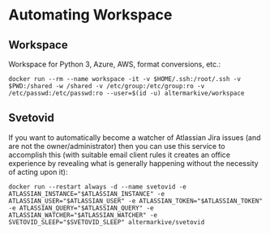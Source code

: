 # Automating Workspace

## Workspace

Workspace for Python 3, Azure, AWS, format conversions, etc.:

    docker run --rm --name workspace -it -v $HOME/.ssh:/root/.ssh -v $PWD:/shared -w /shared -v /etc/group:/etc/group:ro -v /etc/passwd:/etc/passwd:ro --user=$(id -u) altermarkive/workspace

## Svetovid

If you want to automatically become a watcher of Atlassian Jira issues (and are not the owner/administrator) then you can use this service to accomplish this (with suitable email client rules it creates an office experience by revealing what is generally happening without the necessity of acting upon it):

    docker run --restart always -d --name svetovid -e ATLASSIAN_INSTANCE="$ATLASSIAN_INSTANCE" -e ATLASSIAN_USER="$ATLASSIAN_USER" -e ATLASSIAN_TOKEN="$ATLASSIAN_TOKEN" -e ATLASSIAN_QUERY="$ATLASSIAN_QUERY" -e ATLASSIAN_WATCHER="$ATLASSIAN_WATCHER" -e SVETOVID_SLEEP="$SVETOVID_SLEEP" altermarkive/svetovid
